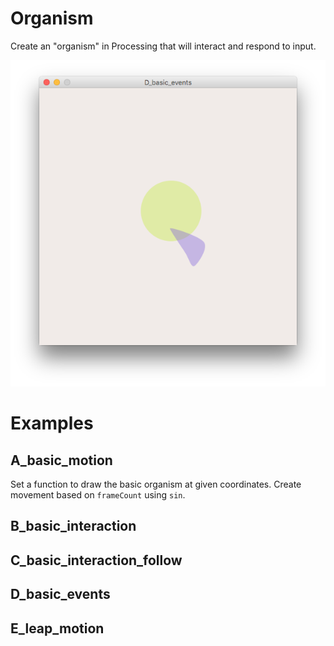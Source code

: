 # Organism

Create an "organism" in Processing that will interact and respond to input.

![Screenshot](screenshot.png)

# Examples

## A_basic_motion

Set a function to draw the basic organism at given coordinates. Create movement based on `frameCount` using `sin`.

## B_basic_interaction

## C_basic_interaction_follow

## D_basic_events

## E_leap_motion